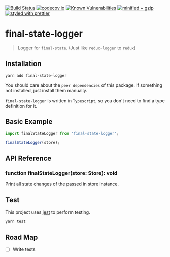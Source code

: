 [![Build Status](https://travis-ci.com/final-state/final-state-logger.svg?branch=master)](https://travis-ci.com/final-state/final-state-logger)
[![codecov.io](https://codecov.io/gh/final-state/final-state-logger/branch/master/graph/badge.svg)](https://codecov.io/gh/final-state/final-state-logger)
[![Known Vulnerabilities](https://snyk.io/test/github/final-state/final-state-logger/badge.svg)](https://snyk.io/test/github/final-state/final-state-logger)
[![minified + gzip](https://badgen.net/bundlephobia/minzip/final-state-logger@0.1.0)](https://bundlephobia.com/result?p=final-state-logger@0.1.0)
[![styled with prettier](https://img.shields.io/badge/styled_with-prettier-ff69b4.svg)](https://github.com/prettier/prettier)

# final-state-logger

> Logger for `final-state`. (Just like `redux-logger` to `redux`)

## Installation

```bash
yarn add final-state-logger
```

You should care about the `peer dependencies` of this package. If something not installed, just install them manually.

`final-state-logger` is written in `Typescript`, so you don't need to find a type definition for it.

## Basic Example

```javascript
import finalStateLogger from 'final-state-logger';

finalStateLogger(store);
```

## API Reference

### function finalStateLogger(store: Store): void

Print all state changes of the passed in store instance.

## Test

This project uses [jest](https://jestjs.io/) to perform testing.

```bash
yarn test
```

## Road Map

- [ ] Write tests
